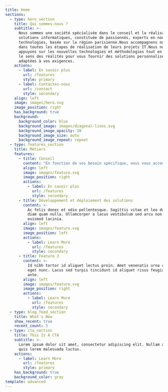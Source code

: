 ```yaml
---
title: Home
sections:
  - type: hero_section
    title: Qui sommes-nous ?
    subtitle: >-
      Nous sommes une société spécialisée dans le conseil et la réalisation des
      solutions informatiques, constituée de passionnés, experts en nouvelles
      technologies, basée sur la région parisienne.Nous accompagnons nos clients
      dans toutes les étapes de réalisation de leurs projets IT.Nous nous
      appuyons sur les nouvelles technologies et méthodologies tout en gardant
      le sens des réalités pour vous fournir des solutions personnalisées et
      adaptées à vos exigences.
    actions:
      - label: En savoir plus
        url: /features
        style: primary
      - label: Contactez-nous
        url: /contact
        style: secondary
    align: left
    image: images/hero.svg
    image_position: right
    has_background: true
    background:
      background_color: blue
      background_image: images/diagonal-lines.svg
      background_image_opacity: 20
      background_image_size: auto
      background_image_repeat: repeat
  - type: features_section
    title: Métiers
    features:
      - title: Conseil
        content: "En fonction de vos besoin spécifique, nous vous accompagnons tout au long de vos projets dans les domaines suivants\_:\n\n*   Assistance à maitrise d’ouvrage / direction de projet\n\n*   Architecture du SI\n\n*   Gestion de projet\n\n*   Conseil en technologie\n"
        align: left
        image: images/feature.svg
        image_position: right
        actions:
          - label: En savoir plus
            url: /features
            style: secondary
      - title: Développement et déploiement des solutions
        content: >-
          Ac felis donec et odio pellentesque. Sagittis vitae et leo duis ut
          diam quam nulla. Ullamcorper a lacus vestibulum sed arcu non odio
          euismod lacinia.
        align: left
        image: images/feature.svg
        image_position: left
        actions:
          - label: Learn More
            url: /features
            style: secondary
      - title: Feature 3
        content: >-
          Id nibh tortor id aliquet lectus proin. Amet venenatis urna cursus
          eget nunc. Lacus sed turpis tincidunt id aliquet risus feugiat in
          ante.
        align: left
        image: images/feature.svg
        image_position: right
        actions:
          - label: Learn More
            url: /features
            style: secondary
  - type: blog_feed_section
    title: What's New
    show_recent: true
    recent_count: 3
  - type: cta_section
    title: This Is A CTA
    subtitle: >-
      Lorem ipsum dolor sit amet, consectetur adipiscing elit. Nullam a metus
      quis lorem malesuada luctus.
    actions:
      - label: Learn More
        url: /features
        style: primary
    has_background: true
    background_color: gray
template: advanced
---
```

